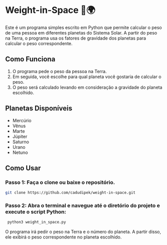 # Weight-in-Space 🚀🌍

Este é um programa simples escrito em Python que permite calcular o peso de uma pessoa em diferentes planetas do Sistema Solar. A partir do peso na Terra, o programa usa os fatores de gravidade dos planetas para calcular o peso correspondente.

## Como Funciona

1. O programa pede o peso da pessoa na Terra.
2. Em seguida, você escolhe para qual planeta você gostaria de calcular o peso.
3. O peso será calculado levando em consideração a gravidade do planeta escolhido.

## Planetas Disponíveis

- Mercúrio
- Vênus
- Marte
- Júpiter
- Saturno
- Urano
- Netuno

## Como Usar

### Passo 1: Faça o clone ou baixe o repositório.

```bash
git clone https://github.com/cadudipek/weight-in-space.git
```
### Passo 2: Abra o terminal e navegue até o diretório do projeto e execute o script Python:
```bash
 python3 weight_in_space.py
```
O programa irá pedir o peso na Terra e o número do planeta. A partir disso, ele exibirá o peso correspondente no planeta escolhido.

